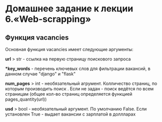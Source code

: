 # Домашнее задание к лекции 6.«Web-scrapping»

## Функция vacancies
Основная функция vacancies имеет следующие аргументы:

__url__ > str - ссылка на первую страницу поискового запроса

__*key_words__ - перечень ключевых слов для фильтрации вакансий, в данном случае "django" и "flask"

__num_pages__ > int - необязательный агрумент. Колличество страниц, по которым производить поиск . Если не задан - поиск ведётся по всем страницам (общее кол-во страниц определяется функцией pages_quantity(url))

__usd__ > bool - необязательный аргумент. По умолчанию False. Если установлен True - выдает вакансии с зарплатой в доллларах